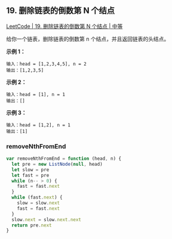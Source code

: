 ## 19. 删除链表的倒数第 N 个结点

[LeetCode | 19. 删除链表的倒数第 N 个结点 | 中等](https://leetcode-cn.com/problems/remove-nth-node-from-end-of-list/)

给你一个链表，删除链表的倒数第 n 个结点，并且返回链表的头结点。

**示例 1：**

```
输入：head = [1,2,3,4,5], n = 2
输出：[1,2,3,5]
```

**示例 2：**

```
输入：head = [1], n = 1
输出：[]
```

**示例 3：**

```
输入：head = [1,2], n = 1
输出：[1]
```

### removeNthFromEnd

```js
var removeNthFromEnd = function (head, n) {
  let pre = new ListNode(null, head)
  let slow = pre
  let fast = pre
  while (n-- > 0) {
    fast = fast.next
  }
  while (fast.next) {
    slow = slow.next
    fast = fast.next
  }
  slow.next = slow.next.next
  return pre.next
}
```
